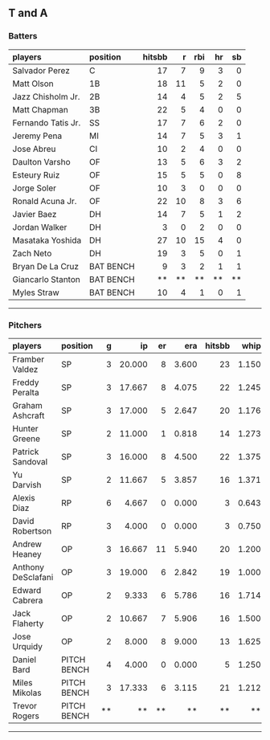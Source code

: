 ## T and A

### Batters

 
|players            |position  | hitsbb|  r| rbi| hr| sb| 
|:------------------|:---------|------:|--:|---:|--:|--:| 
|Salvador Perez     |C         |     17|  7|   9|  3|  0| 
|Matt Olson         |1B        |     18| 11|   5|  2|  0| 
|Jazz Chisholm Jr.  |2B        |     14|  4|   5|  2|  5| 
|Matt Chapman       |3B        |     22|  5|   4|  0|  0| 
|Fernando Tatis Jr. |SS        |     17|  7|   6|  2|  0| 
|Jeremy Pena        |MI        |     14|  7|   5|  3|  1| 
|Jose Abreu         |CI        |     10|  2|   4|  0|  0| 
|Daulton Varsho     |OF        |     13|  5|   6|  3|  2| 
|Esteury Ruiz       |OF        |     15|  5|   5|  0|  8| 
|Jorge Soler        |OF        |     10|  3|   0|  0|  0| 
|Ronald Acuna Jr.   |OF        |     22| 10|   8|  3|  6| 
|Javier Baez        |DH        |     14|  7|   5|  1|  2| 
|Jordan Walker      |DH        |      3|  0|   2|  0|  0| 
|Masataka Yoshida   |DH        |     27| 10|  15|  4|  0| 
|Zach Neto          |DH        |     19|  3|   5|  0|  1| 
|Bryan De La Cruz   |BAT BENCH |      9|  3|   2|  1|  1| 
|Giancarlo Stanton  |BAT BENCH |     **| **|  **| **| **| 
|Myles Straw        |BAT BENCH |     10|  4|   1|  0|  1| 


* * *

### Pitchers

 
|players            |position    |  g|     ip| er|   era| hitsbb|  whip| so|  w| sv| 
|:------------------|:-----------|--:|------:|--:|-----:|------:|-----:|--:|--:|--:| 
|Framber Valdez     |SP          |  3| 20.000|  8| 3.600|     23| 1.150| 20|  1|  0| 
|Freddy Peralta     |SP          |  3| 17.667|  8| 4.075|     22| 1.245| 22|  1|  0| 
|Graham Ashcraft    |SP          |  3| 17.000|  5| 2.647|     20| 1.176| 10|  0|  0| 
|Hunter Greene      |SP          |  2| 11.000|  1| 0.818|     14| 1.273| 16|  0|  0| 
|Patrick Sandoval   |SP          |  3| 16.000|  8| 4.500|     22| 1.375| 14|  2|  0| 
|Yu Darvish         |SP          |  2| 11.667|  5| 3.857|     16| 1.371| 14|  1|  0| 
|Alexis Diaz        |RP          |  6|  4.667|  0| 0.000|      3| 0.643|  9|  1|  3| 
|David Robertson    |RP          |  3|  4.000|  0| 0.000|      3| 0.750|  8|  0|  2| 
|Andrew Heaney      |OP          |  3| 16.667| 11| 5.940|     20| 1.200| 15|  1|  0| 
|Anthony DeSclafani |OP          |  3| 19.000|  6| 2.842|     19| 1.000| 14|  2|  0| 
|Edward Cabrera     |OP          |  2|  9.333|  6| 5.786|     16| 1.714| 18|  1|  0| 
|Jack Flaherty      |OP          |  2| 10.667|  7| 5.906|     16| 1.500| 16|  1|  0| 
|Jose Urquidy       |OP          |  2|  8.000|  8| 9.000|     13| 1.625|  6|  1|  0| 
|Daniel Bard        |PITCH BENCH |  4|  4.000|  0| 0.000|      5| 1.250|  3|  0|  0| 
|Miles Mikolas      |PITCH BENCH |  3| 17.333|  6| 3.115|     21| 1.212| 15|  1|  0| 
|Trevor Rogers      |PITCH BENCH | **|     **| **|    **|     **|    **| **| **| **| 


* * *


